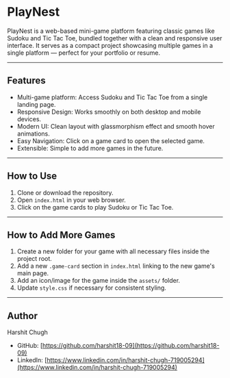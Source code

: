 # PlayNest

PlayNest is a web-based mini-game platform featuring classic games like Sudoku and Tic Tac Toe, bundled together with a clean and responsive user interface. It serves as a compact project showcasing multiple games in a single platform — perfect for your portfolio or resume.

---

## Features

- Multi-game platform: Access Sudoku and Tic Tac Toe from a single landing page.
- Responsive Design: Works smoothly on both desktop and mobile devices.
- Modern UI: Clean layout with glassmorphism effect and smooth hover animations.
- Easy Navigation: Click on a game card to open the selected game.
- Extensible: Simple to add more games in the future.

---

## How to Use

1. Clone or download the repository.
2. Open `index.html` in your web browser.
3. Click on the game cards to play Sudoku or Tic Tac Toe.

---

## How to Add More Games

1. Create a new folder for your game with all necessary files inside the project root.
2. Add a new `.game-card` section in `index.html` linking to the new game's main page.
3. Add an icon/image for the game inside the `assets/` folder.
4. Update `style.css` if necessary for consistent styling.

---

## Author

Harshit Chugh

- GitHub: [https://github.com/harshit18-09](https://github.com/harshit18-09)
- LinkedIn: [https://www.linkedin.com/in/harshit-chugh-719005294](https://www.linkedin.com/in/harshit-chugh-719005294)


